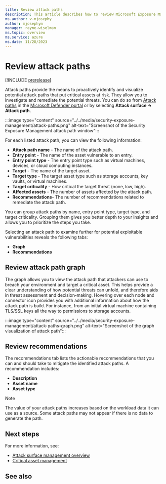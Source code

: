 ```yaml
---
title: Review attack paths
description: This article describes how to review Microsoft Exposure Management's attack paths including with the exposure map.
ms.author: v-mjosephy
author: mjosephym
manager: rayne-wiselman
ms.topic: overview
ms.service: azure
ms.date: 11/28/2023
---
```


# Review attack paths

[!INCLUDE [prerelease](../../includes/prerelease.md)]
<!--the text here is mostly what is in the overview-->
Attack paths provide the means to proactively identify and visualize potential attack paths that put critical assets at risk. They allow you to investigate and remediate the potential threats. You can do so from [Attack paths](https://security.microsoft.com/attack-paths) in the [Microsoft Defender portal](https://security.microsoft.com/) or by selecting **Attack surface -> Attack path**.

:::image type="content" source="../../media/security-exposure-management/attack-paths.png" alt-text="Screenshot of the Security Exposure Management attack path window":::

For each listed attack path, you can view the following information:

- **Attack path name** - The name of the attack path.
- **Entry point** - The name of the asset vulnerable to an entry.
- **Entry point type** - The entry point type such as virtual machines, devices, or cloud computing instances.
- **Target** - The name of the target asset.
- **Target type** - The target asset type such as storage accounts, key vaults, or virtual machines.
- **Target criticality** - How critical the target threat (none, low, high).
- **Affected assets** - The number of assets affected by the attack path.
- **Recommendations**- The number of recommendations related to remediate the attack path.

You can group attack paths by name, entry point type, target type, and target criticality. Grouping them gives you better depth to your insights and allows you to prioritize the steps you take.  

Selecting an attack path to examine further for potential exploitable vulnerabilities reveals the following tabs:

- **Graph**
- **Recommendations**

## Review attack path graph

The graph allows you to view the attack path that attackers can use to breach your environment and target a critical asset. This helps provide a clear understanding of how potential threats can unfold, and therefore aids in threat assessment and decision-making. Hovering over each node and connector icon provides you with additional information about how the attack path is build. For instance, from an initial virtual machine containing TLS/SSL keys all the way to permissions to storage accounts.

:::image type="content" source="../../media/security-exposure-management/attack-paths-graph.png" alt-text="Screenshot of the graph visualization of attack path":::

## Review recommendations

The recommendations tab lists the actionable recommendations that you can and should take to mitigate the identified attack paths. A recommendation includes:

- **Description**
- **Asset name**
- **Asset type**

> [!NOTE]
> The value of your attack paths increases based on the workload data it can use as a source. Some attack paths may not appear if there is no data to generate the path.

## Next steps

For more information, see:

- [Attack surface management overview](attack-surface-management-overview.md)
- [Critical asset management](critical-asset-management.md)

## See also
